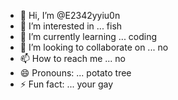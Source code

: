 - 👋 Hi, I’m @E2342yyiu0n
- 👀 I’m interested in ... fish
- 🌱 I’m currently learning ... coding
- 💞️ I’m looking to collaborate on ... no
- 📫 How to reach me ... no
- 😄 Pronouns: ... potato tree
- ⚡ Fun fact: ... your gay

<!---
E2342yyiu0n/E2342yyiu0n is a ✨ special ✨ repository because its `README.md` (this file) appears on your GitHub profile.
You can click the Preview link to take a look at your changes.
--->

